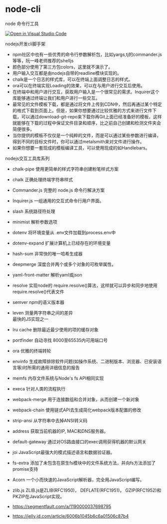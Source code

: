 # node-cli
node 命令行工具


[![Open in Visual Studio Code](https://open.vscode.dev/badges/open-in-vscode.svg)](https://open.vscode.dev/Sogrey/node-cli-template)

nodejs开发cli脚手架


- npm社区中也有一些优秀的命令行参数解析包，比如yargs,tj的commander.js等等，阮一峰老师推荐的shelljs
- 颜色部分使用了第三方包colors，这里就不演示了。
- 用户输入交互都是由nodejs自带的readline模块实现的。
- chalk是一个日志的样式库，可以在终端上面调整日志的样式。
- ora可以在终端实现Loading的效果，可以在与用户进行交互后使用。
- 在终端中和用户进行交互，获取用户输入是一个很常见的需求。Inquirer这个库能够通过终端让我们和用户进行一些交互。
- 最常见的文件模板下载，都是通过将文件上传到CDN中，然后再通过某个特定的格式下载到页面上。但是，如果你想要通过比较优雅的方式来进行文件下载，可以通过download-git-repo来下载你再Git上面已经准备好的模板，这样就能够在下载的过程中保证文件目录和顺序，比之前自己创建和检测文件夹会简便很多。
- 当你提供的模板不仅仅是一个纯粹的文件，而是可以通过某些参数进行编译，得到不同的目标文件时，你可以通过metalsmith来对文件进行操作。
- 如果你想要一套现成的模板编译工具，可以使用现成的如Handlebars。


nodejs交互工具库系列

- chalk-pipe	使用更简单的样式字符串创建粉笔样式方案
- chalk	正确处理终端字符串样式
- Commander.js	完整的 node.js 命令行解决方案
- Inquirer.js	一组通用的交互式命令行用户界面。
- slash	系统路径符处理
- minimist	解析参数选项
- dotenv	将环境变量从 .env文件加载到process.env中
- dotenv-expand	扩展计算机上已经存在的环境变量
- hash-sum	非常快的唯一哈希生成器
- deepmerge	深度合并两个或多个对象的可枚举属性。
- yaml-front-matter	解析yaml或json
- resolve	实现node的 require.resolve()算法，这样就可以异步和同步地使用require.resolve()代表文件
- semver	npm的语义版本器
- leven	测量两字符串之间的差异<br/>最快的JS实现之一
- lru cache	删除最近最少使用的项的缓存对象
- portfinder	自动寻找 8000至65535内可用端口号
- ora	优雅的终端转轮
- envinfo	生成故障排除软件问题(如操作系统、二进制版本、浏览器、已安装语言等)时所需的通用详细信息的报告
- memfs	内存文件系统与Node's fs API相同实现
- execa	针对人类的流程执行
- webpack-merge	用于连接数组和合并对象，从而创建一个新对象
- webpack-chain	使用链式API去生成简化webpack版本配置的修改
- strip-ansi	从字符串中去掉ANSI转义码
- address	获取当前机器的IP, MAC和DNS服务器。
- default-gateway	通过对OS路由接口的exec调用获得机器的默认网关
- joi	JavaScript最强大的模式描述语言和数据验证器。
- fs-extra	添加了未包含在原生fs模块中的文件系统方法，并向fs方法添加了promise支持
- Acorn	一个小而快速的JavaScript解析器，完全用JavaScript编写。
- zlib.js	ZLIB.js是ZLIB(RFC1950)， DEFLATE(RFC1951)， GZIP(RFC1952)和PKZIP在JavaScript实现。

- https://segmentfault.com/a/1190000037698795
- https://jelly.jd.com/article/6006b1045b6c6a01506c87b4